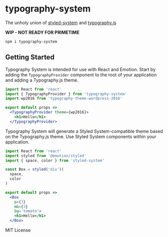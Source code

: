 
# typography-system

The unholy union of [styled-system][] and [typography.js][]

**WIP - NOT READY FOR PRIMETIME**

```sh
npm i typography-system
```

## Getting Started

Typography System is intended for use with React and Emotion.
Start by adding the `TypographyProvider` component to the root of your application
and adding a Typography.js theme.

```jsx
import React from 'react'
import { TypographyProvider } from 'typography-system'
import wp2016 from 'typography-theme-wordpress-2016'

export default props =>
  <TypographyProvider theme={wp2016}>
    <h1>Hello</h1>
  </TypographyProvider>
```

Typography System will generate a Styled System-compatible theme based on the Typography.js theme.
Use Styled System components within your application.

```jsx
import React from 'react'
import styled from '@emotion/styled'
import { space, color } from 'styled-system'

const Box = styled('div')(
  space,
  color
)

export default props =>
  <Box
    p={3}
    mb={3}
    bg='tomato'>
    <h1>Hello</h1>
  </Box>
```

MIT License

[typography.js]: https://github.com/KyleAMathews/typography.js
[styled-system]: https://styled-system.com/
[react]: https://reactjs.org/
[emotion]: https://emotion.sh
